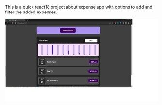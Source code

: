 This is a quick react18 project about expense app with options to add and filter the added expenses.

![link](https://github.com/MitkoDG/ddg-todo-react-app/blob/main/public/screenshot.jpg)
